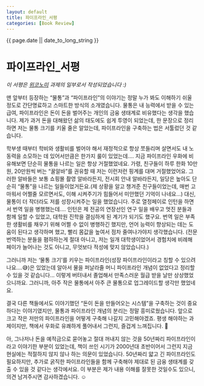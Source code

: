 ```yaml
---
layout: default
title: 파이프라인_서평
categories: [Book Review]
---
```


<p>{{ page.date || date_to_long_string }} </p>


# 파이프라인_서평

_이 서평은 [위코노미](https://cafe.naver.com/weconomy21) 과제의 일부로서 작성되었습니다 :)_

맨 앞부터 등장하는 “물통”과 “파이프라인”의 이야기는 정말 누가 봐도 이해하기 쉬울 정도로 간단명료하고 스마트한 방식의 소개였습니다. 물통은 내 능력에서 받을 수 있는 급여, 파이프라인은 돈이 돈을 벌어주는 개인의 금융 생태계로 비유했다는 생각을 했습니다. 제가 과거 돈을 대해왔던 삶의 태도에도 쉽게 투영이 되었는데, 한 문장으로 정리하면 저는 물통 크기를 키울 줄은 알았는데, 파이프라인을 구축하는 법은 서툴렀던 것 같습니다.

학부생 때부터 학비와 생활비를 벌어야 해서 재정적으로 항상 쪼들리며 살면서도 내 노동력을 소모하는 데 있어서만큼은 한가지 룰이 있었는데.... 지금 파이프라인 우화에 비유해보면 단순히 물통을 나르는 일은 항상 거절했었네요. 가령, 친구들이 하루 한화 10만원, 20만원씩 버는 “꿀알바”를 권유할 때 저는 이런저런 핑계를 대며 거절했었어요. 그러한 알바들은 보통 쇼핑몰 촬영 알바라든지, 전시회 안내 알바라든지, 일당은 높아도 단순히 “물통”을 나르는 일들이었거든요.(제 상황을 알고 챙겨준 친구들이었는데, 매번 고마워서 어쩔줄 모르면서도, 이해 시켜주기가 힘들어서 미안했던 기억이 나네요...) 대신, 물통이 더 작더라도 저를 성장시켜주는 일을 했었습니다. 주로 열정페이로 인턴을 하면서 번역 일을 병행했는데.... 인턴은 제 전공의 연장선인 연구 일을 배우고 멋진 분들과 함께 일할 수 있었고, 대학원 진학을 결심하게 된 계기가 되기도 했구요. 번역 일은 부족한 생활비를 채우기 위해 어쩔 수 없이 병행하긴 했지만, 언어 능력이 향상되는 데는 도움이 된다고 생각하며 했고, 빨리 몸값을 높여서 점차 줄여나가야지 생각했습니다. (전문 번역하는 분들을 폄하하는게 절대 아니고, 저는 일개 대학생이었어서 경험치에 비례해 페이가 늘어나는 것도 아니고, 무엇보다 적성에 맞지 않았습니다.)

그러니까 저는 ‘물통 크기’를 키우는 파이프라인(성장 파이프라인이라고 칭할 수 있으려나요....😅)은 있었는데 알아서 물을 퍼날라줄 머니 파이프라인 개념이 없었다고 정리할 수 있을 것 같습니다... 이렇게 버텨내서 졸업해서 만족스러운 월급 받을 날만 상상했었으니까요. 그러니까, 아주 작은 물통에서 아주 큰 물통으로 업그레이드할 생각만 했었네요.

결국 다른 책들에서도 이야기했던 “돈이 돈을 만들어오는 시스템”을 구축하는 것이 중요하다는 이야기였지만, 물통과 파이프라인 개념의 분리는 정말 흥미로웠습니다. 앞으로 크고 작은 저만의 파이프라인을 어떻게 구축해 나갈지 고민해야겠죠. 평생 해야하는 과제이지만, 책에서 우화로 유쾌하게 풀어내서 그런지, 즐겁게 느껴집니다. 🙂

아, 그나저나 돈을 예적금으로 묻어놓고 절대 꺼내지 않는 것을 50년짜리 파이프라인이라고 이야기한 부분이 있었는데, 책이 쓰인 시기가 2000년대 초반이어서 그런지 지금 현실에는 적절하지 않지 않나 하는 의문이 있었습니다. 50년짜리 얇고 긴 파이프라인도 필요하지만, 추가로 굵직한 파이프라인들을 함께 구축해야 제대로 된 금융 생태계를 갖출 수 있을 것 같다는 생각에서요. 이 부분은 제가 내용 이해를 잘못한 것일수도 있으니, 의견 남겨주시면 감사하겠습니다. ☺️
